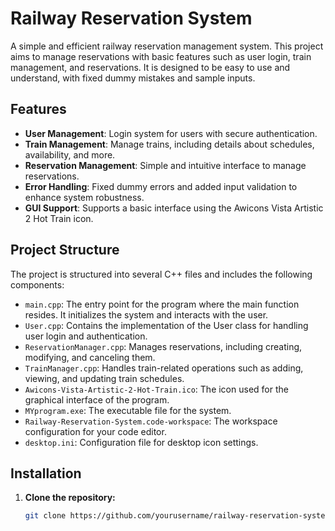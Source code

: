 # Railway Reservation System

A simple and efficient railway reservation management system. This project aims to manage reservations with basic features such as user login, train management, and reservations. It is designed to be easy to use and understand, with fixed dummy mistakes and sample inputs.

## Features

- **User Management**: Login system for users with secure authentication.
- **Train Management**: Manage trains, including details about schedules, availability, and more.
- **Reservation Management**: Simple and intuitive interface to manage reservations.
- **Error Handling**: Fixed dummy errors and added input validation to enhance system robustness.
- **GUI Support**: Supports a basic interface using the Awicons Vista Artistic 2 Hot Train icon.

## Project Structure

The project is structured into several C++ files and includes the following components:

- `main.cpp`: The entry point for the program where the main function resides. It initializes the system and interacts with the user.
- `User.cpp`: Contains the implementation of the User class for handling user login and authentication.
- `ReservationManager.cpp`: Manages reservations, including creating, modifying, and canceling them.
- `TrainManager.cpp`: Handles train-related operations such as adding, viewing, and updating train schedules.
- `Awicons-Vista-Artistic-2-Hot-Train.ico`: The icon used for the graphical interface of the program.
- `MYprogram.exe`: The executable file for the system.
- `Railway-Reservation-System.code-workspace`: The workspace configuration for your code editor.
- `desktop.ini`: Configuration file for desktop icon settings.

## Installation

1. **Clone the repository:**
   ```bash
   git clone https://github.com/yourusername/railway-reservation-system.git
